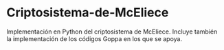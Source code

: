 # Criptosistema-de-McEliece
Implementación en Python del criptosistema de McEliece. Incluye también la implementación de los códigos Goppa en los que se apoya.
